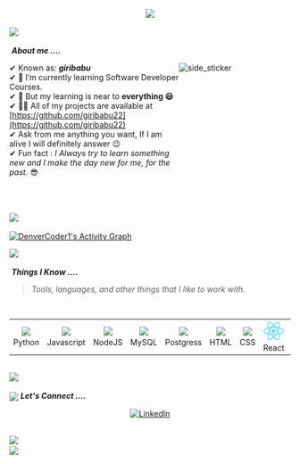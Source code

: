 <!-- <p align="left"> <img src="https://media.giphy.com/media/iY8CRBdQXODJSCERIr/giphy.gif" width="30px"> <img src="https://komarev.com/ghpvc/?username=giribabu22&label=Profile%20views&color=0e75b6&style=flat" alt="giribabu22" /> </p> -->
<p align="center">
  <img src="https://github.com/thompsonemerson/thompsonemerson/raw/master/cover-thompson.png" height="200"/>
</p>
<a href="https://www.youtube.com/watch?v=dQw4w9WgXcQ"><img src="https://user-images.githubusercontent.com/73097560/115834477-dbab4500-a447-11eb-908a-139a6edaec5c.gif"></a>

&nbsp;***About me ....***

<img align="right" width=200px height=200px alt="side_sticker" src="https://media.giphy.com/media/L1R1tvI9svkIWwpVYr/giphy.gif" />

✔ Known as: ***giribabu*** <br>
✔ 🔭 I’m currently learning Software Developer Courses.<br>
✔ 🌱 But my learning is near to **everything 😃**<br>
✔ 👨‍💻 All of my projects are available at [https://github.com/giribabu22](https://github.com/giribabu22)<br>
✔ Ask from me anything you want, If I am alive I will definitely answer 😉<br>
✔ Fun fact : *I Always try to learn something new and I make the day new for me, for the past.* 😎<br><br><br><br>

<a href="https://www.youtube.com/watch?v=dQw4w9WgXcQ"><img src="https://user-images.githubusercontent.com/73097560/115834477-dbab4500-a447-11eb-908a-139a6edaec5c.gif"></a>

<a href="https://github.com/ashutosh00710/github-readme-activity-graph"><img alt="DenverCoder1's Activity Graph" src="https://activity-graph.herokuapp.com/graph?username=giribabu22&bg_color=1F222E&color=F8D866&line=F85D7F&point=FFFFFF&hide_border=true" /></a>

<!-- 

&nbsp;***About me ....***

<img align="right" width=200px height=200px alt="side_sticker" src="https://media.giphy.com/media/L1R1tvI9svkIWwpVYr/giphy.gif" /> -->


<a href="https://www.youtube.com/watch?v=dQw4w9WgXcQ"><img src="https://user-images.githubusercontent.com/73097560/115834477-dbab4500-a447-11eb-908a-139a6edaec5c.gif"></a>

&nbsp;***Things I Know ....***
> <i>Tools, languages, and other things that I like to work with.</i>
<br>
<table>
  <tr>
    <td align="center" width="96">
      <a>
        <img src="https://github.com/soilshubham/soilshubham/blob/main/icons/py.svg" width="40"/>
      </a>
      <br>Python
    </td>
    <td align="center" width="96">
      <a>
        <img src="https://github.com/soilshubham/soilshubham/blob/main/icons/js.svg" width="40"/>
      </a>
      <br>Javascript
    </td>
    <td align="center" width="96">
      <a>
        <img src="https://www.vectorlogo.zone/logos/nodejs/nodejs-icon.svg" width="40"/>
      </a>
      <br>NodeJS
    </td>
    <td align="center" width="96">
      <a>
        <img src="https://www.vectorlogo.zone/logos/mysql/mysql-ar21.svg" width="40"/>
      </a>
      <br>MySQL
    </td>
    <td align="center" width="96">
      <a>
        <img src="https://upload.wikimedia.org/wikipedia/commons/thumb/2/29/Postgresql_elephant.svg/233px-Postgresql_elephant.svg.png" width="40"/>
      </a>
      <br>Postgress
    </td>
    <td align="center" width="96">
      <a>
        <img src="https://github.com/soilshubham/soilshubham/blob/main/icons/html.svg" width="40"/>
      </a>
      <br>HTML
    </td>
    <td align="center" width="96">
      <a>
        <img src="https://github.com/soilshubham/soilshubham/blob/main/icons/css.svg" width="40"/>
      </a>
      <br>CSS
    </td>
    <td align="center" width="96">
      <a>
        <img src="https://github.com/soilshubham/soilshubham/blob/main/icons/react.svg" width="40"/>
      </a>
      <br>React
    </td>
    <td align="center" width="96">
      <a>
        <img src="https://github.com/soilshubham/soilshubham/blob/main/icons/bootstrap.svg" width="40"/>
      </a>
      <br>Bootstrap
    </td>
     <td align="center" width="96">
      <a>
        <img src="https://images.ctfassets.net/lpjm8d10rkpy/6GIrtBy1QABNIFNcnyKxo1/8e651d482fe0e350280991535b171582/aws.svg" width="40"/>
      </a>
      <br>AWS
    </td>
    <td align="center" width="96">
      <a>
        <img src="https://www.vectorlogo.zone/logos/heroku/heroku-icon.svg" width="40"/>
      </a>
      <br>Heroku
    </td>
  </tr>
</table>
<br>
<a href="https://www.youtube.com/watch?v=dQw4w9WgXcQ"><img src="https://user-images.githubusercontent.com/73097560/115834477-dbab4500-a447-11eb-908a-139a6edaec5c.gif"></a>

<!-- this------------------------------------------------------is -->
<img src="https://media.giphy.com/media/iY8CRBdQXODJSCERIr/giphy.gif" width="30px" align="center">&nbsp;***Let's Connect ....***
<p align="center">
	<a href="https://www.linkedin.com/in/giribabu-kumar-20897221b/"><img src="https://img.icons8.com/bubbles/50/000000/linkedin.png" alt="LinkedIn"/></a>
</p>

<br>
<a href="https://www.youtube.com/watch?v=dQw4w9WgXcQ"><img src="https://user-images.githubusercontent.com/73097560/115834477-dbab4500-a447-11eb-908a-139a6edaec5c.gif"></a>

<br>
<a href="https://www.youtube.com/watch?v=dQw4w9WgXcQ"><img src="https://user-images.githubusercontent.com/73097560/115834477-dbab4500-a447-11eb-908a-139a6edaec5c.gif"></a>
